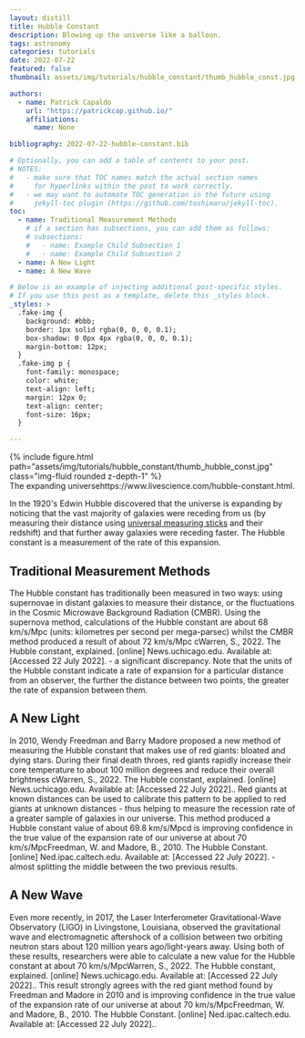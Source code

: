 ```yaml
---
layout: distill
title: Hubble Constant
description: Blowing up the universe like a balloon.
tags: astronomy
categories: tutorials
date: 2022-07-22
featured: false
thumbnail: assets/img/tutorials/hubble_constant/thumb_hubble_const.jpg

authors:
  - name: Patrick Capaldo
    url: "https://patrickcap.github.io/"
    affiliations:
      name: None

bibliography: 2022-07-22-hubble-constant.bib

# Optionally, you can add a table of contents to your post.
# NOTES:
#   - make sure that TOC names match the actual section names
#     for hyperlinks within the post to work correctly.
#   - we may want to automate TOC generation in the future using
#     jekyll-toc plugin (https://github.com/toshimaru/jekyll-toc).
toc:
  - name: Traditional Measurement Methods
    # if a section has subsections, you can add them as follows:
    # subsections:
    #   - name: Example Child Subsection 1
    #   - name: Example Child Subsection 2
  - name: A New Light
  - name: A New Wave

# Below is an example of injecting additional post-specific styles.
# If you use this post as a template, delete this _styles block.
_styles: >
  .fake-img {
    background: #bbb;
    border: 1px solid rgba(0, 0, 0, 0.1);
    box-shadow: 0 0px 4px rgba(0, 0, 0, 0.1);
    margin-bottom: 12px;
  }
  .fake-img p {
    font-family: monospace;
    color: white;
    text-align: left;
    margin: 12px 0;
    text-align: center;
    font-size: 16px;
  }

---
```


<div class="row mt-3">
    <div class="col-sm mt-3 mt-md-0">
        {% include figure.html path="assets/img/tutorials/hubble_constant/thumb_hubble_const.jpg" class="img-fluid rounded z-depth-1" %}
    </div>
</div>
<div class="caption">
    The expanding universe<d-footnote>https://www.livescience.com/hubble-constant.html</d-footnote>.
</div>

In the 1920's Edwin Hubble discovered that the universe is expanding by noticing that the vast majority of galaxies were receding from us (by measuring their distance using [universal measuring sticks](https://patrickcap.github.io/me/blog/2022/tutorial-universal-measuring-sticks/) and their redshift) and that further away galaxies were receding faster. The Hubble constant is a measurement of the rate of this expansion.

## Traditional Measurement Methods

The Hubble constant has traditionally been measured in two ways: using supernovae in distant galaxies to measure their distance, or the fluctuations in the Cosmic Microwave Background Radiation (CMBR). Using the supernova method, calculations of the Hubble constant are about 68 km/s/Mpc (units: kilometres per second per mega-parsec) whilst the CMBR method produced a result of about 72 km/s/Mpc c<d-footnote>Warren, S., 2022. The Hubble constant, explained. [online] News.uchicago.edu. Available at: [Accessed 22 July 2022].</d-footnote> - a significant discrepancy. Note that the units of the Hubble constant indicate a rate of expansion for a particular distance from an observer, the further the distance between two points, the greater the rate of expansion between them.

## A New Light

In 2010, Wendy Freedman and Barry Madore proposed a new method of measuring the Hubble constant that makes use of red giants: bloated and dying stars. During their final death throes, red giants rapidly increase their core temperature to about 100 million degrees and reduce their overall brightness c<d-footnote>Warren, S., 2022. The Hubble constant, explained. [online] News.uchicago.edu. Available at: [Accessed 22 July 2022].</d-footnote>. Red giants at known distances can be used to calibrate this pattern to be applied to red giants at unknown distances - thus helping to measure the recession rate of a greater sample of galaxies in our universe. This method produced a Hubble constant value of about 69.8 km/s/Mpcd is improving confidence in the true value of the expansion rate of our universe at about 70 km/s/Mpc<d-footnote>Freedman, W. and Madore, B., 2010. The Hubble Constant. [online] Ned.ipac.caltech.edu. Available at: [Accessed 22 July 2022].</d-footnote> - almost splitting the middle between the two previous results.

## A New Wave

Even more recently, in 2017, the Laser Interferometer Gravitational-Wave Observatory (LIGO) in Livingstone, Louisiana, observed the gravitational wave and electromagnetic aftershock of a collision between two orbiting neutron stars about 120 million years ago/light-years away. Using both of these results, researchers were able to calculate a new value for the Hubble constant at about 70 km/s/Mpc<d-footnote>Warren, S., 2022. The Hubble constant, explained. [online] News.uchicago.edu. Available at: [Accessed 22 July 2022].</d-footnote>. This result strongly agrees with the red giant method found by Freedman and Madore in 2010 and is improving confidence in the true value of the expansion rate of our universe at about 70 km/s/Mpc<d-footnote>Freedman, W. and Madore, B., 2010. The Hubble Constant. [online] Ned.ipac.caltech.edu. Available at: [Accessed 22 July 2022].</d-footnote>.